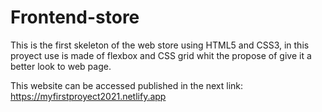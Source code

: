 # Frontend-store
This is the first skeleton of the web store using HTML5 and CSS3, in this proyect use is made of flexbox and CSS grid whit the propose of give it a better look to web page.

This website can be accessed published in the next link: https://myfirstproyect2021.netlify.app
